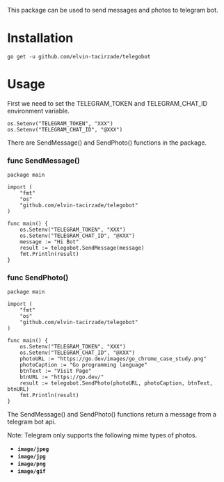 This package can be used to send messages and photos to telegram bot.
# Installation
```
go get -u github.com/elvin-tacirzade/telegobot
```
# Usage
First we need to set the TELEGRAM_TOKEN and TELEGRAM_CHAT_ID environment variable.
```
os.Setenv("TELEGRAM_TOKEN", "XXX")
os.Setenv("TELEGRAM_CHAT_ID", "@XXX")
```
There are SendMessage() and SendPhoto() functions in the package.
### func SendMessage()
```
package main

import (
	"fmt"
	"os"
	"github.com/elvin-tacirzade/telegobot"
)

func main() {
	os.Setenv("TELEGRAM_TOKEN", "XXX")
	os.Setenv("TELEGRAM_CHAT_ID", "@XXX")
	message := "Hi Bot"
	result := telegobot.SendMessage(message)
	fmt.Println(result)
}
```
### func SendPhoto()
```
package main

import (
	"fmt"
	"os"
	"github.com/elvin-tacirzade/telegobot"
)

func main() {
	os.Setenv("TELEGRAM_TOKEN", "XXX")
	os.Setenv("TELEGRAM_CHAT_ID", "@XXX")
	photoURL := "https://go.dev/images/go_chrome_case_study.png"
	photoCaption := "Go programming language"
	btnText := "Visit Page"
	btnURL := "https://go.dev/"
	result := telegobot.SendPhoto(photoURL, photoCaption, btnText, btnURL)
	fmt.Println(result)
}
```
The SendMessage() and SendPhoto() functions return a message from a telegram bot api.

Note: Telegram only supports the following mime types of photos.
* **`image/jpeg`**
* **`image/jpg`**
* **`image/png`**
* **`image/gif`**